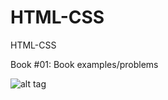 HTML-CSS
========

HTML-CSS

Book #01: Book examples/problems


![alt tag](http://www.authormedia.com/wp-content/uploads/2013/05/ShowCover.jpeg)

